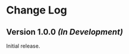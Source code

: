 Change Log
==========

Version 1.0.0 *(In Development)*
----------------------------

Initial release.